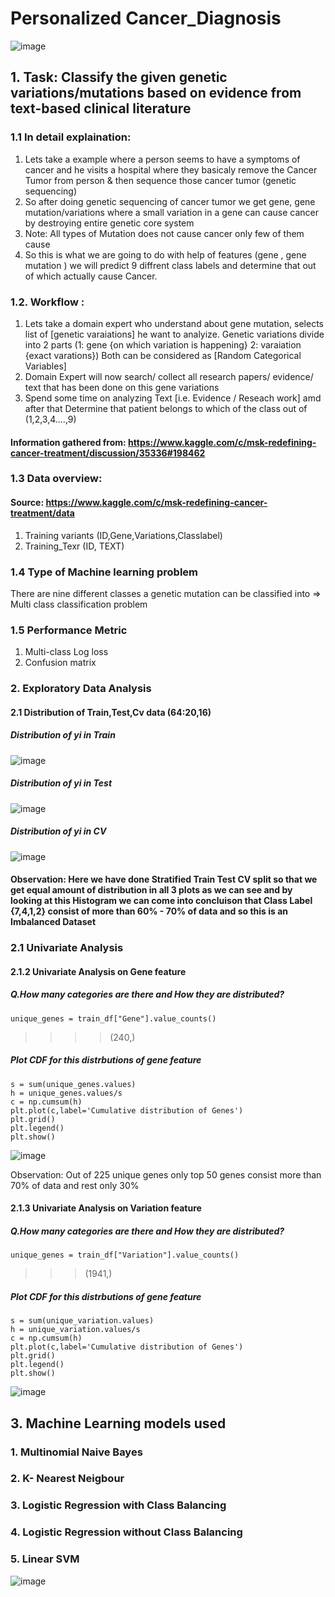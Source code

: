 # Personalized Cancer_Diagnosis

![image](https://user-images.githubusercontent.com/61958476/117837430-13631b00-b297-11eb-86c8-124fe2e4a490.png)

## 1. Task: Classify the given genetic variations/mutations based on evidence from text-based clinical literature

### 1.1 In detail explaination:
1. Lets take a example where a person seems to have a symptoms of cancer and he visits a hospital where they basicaly remove the Cancer Tumor from person & then sequence those cancer tumor (genetic sequencing)
2. So after doing genetic sequencing of cancer tumor we get gene, gene mutation/variations where a small variation in a gene can cause cancer by destroying entire genetic core system 
3. Note: All types of Mutation does not cause cancer only few of them cause
4. So this is what we are going to do with help of features (gene , gene mutation ) we will predict 9 diffrent class labels and determine that out of which actually cause Cancer.

### 1.2. Workflow :
 1. Lets take a domain expert who understand about gene mutation, selects list of [genetic varaiations] he want to analyize.
    Genetic variations divide into 2 parts (1: gene {on which variation is happening} 2: varaiation {exact varations})
    Both can be considered as [Random Categorical Variables]
 2. Domain Expert will now search/ collect all research papers/ evidence/ text that has been done on this
    gene variations
 3. Spend some time on analyzing Text [i.e. Evidence / Reseach work] amd after that Determine that patient
    belongs to which of the class out of (1,2,3,4....,9)
    
#### Information gathered from: https://www.kaggle.com/c/msk-redefining-cancer-treatment/discussion/35336#198462

### 1.3 Data overview:
#### Source: https://www.kaggle.com/c/msk-redefining-cancer-treatment/data
1. Training variants (ID,Gene,Variations,Classlabel)
2. Training_Texr (ID, TEXT)

### 1.4 Type of Machine learning problem
There are nine different classes a genetic mutation can be classified into => Multi class classification problem

### 1.5 Performance Metric
1. Multi-class Log loss
2. Confusion matrix

### 2. Exploratory Data Analysis 
#### 2.1 Distribution of Train,Test,Cv data  (64:20,16)

##### Distribution of yi in Train

![image](https://user-images.githubusercontent.com/61958476/117840331-ae5cf480-b299-11eb-833f-9b9ddc7ec0ae.png)

##### Distribution of yi in Test

![image](https://user-images.githubusercontent.com/61958476/117840724-0d226e00-b29a-11eb-9d67-056760d5e116.png)

##### Distribution of yi in CV
![image](https://user-images.githubusercontent.com/61958476/117840804-1c092080-b29a-11eb-95c6-113d7b64aa1e.png)

#### Observation: Here we have done Stratified Train Test CV split so that we get equal amount of distribution in all 3 plots as we can see and by looking at this Histogram we can come into concluison that Class Label {7,4,1,2} consist of more than 60% - 70% of data and so this is an Imbalanced Dataset 

### 2.1 Univariate Analysis
#### 2.1.2 Univariate Analysis on Gene feature

##### Q.How many categories are there and How they are distributed?
    unique_genes = train_df["Gene"].value_counts()
>>>> (240,)

##### Plot CDF for this distrbutions of gene feature
    s = sum(unique_genes.values)
    h = unique_genes.values/s
    c = np.cumsum(h)
    plt.plot(c,label='Cumulative distribution of Genes')
    plt.grid()
    plt.legend()
    plt.show()
    
![image](https://user-images.githubusercontent.com/61958476/118019833-0f0e2f00-b377-11eb-91f2-9831870be97b.png)

Observation: Out of 225 unique genes only top 50 genes consist more than 70% of data and rest only 30%

#### 2.1.3 Univariate Analysis on Variation feature

##### Q.How many categories are there and How they are distributed?
    unique_genes = train_df["Variation"].value_counts()
>>> (1941,)

##### Plot CDF for this distrbutions of gene feature
    s = sum(unique_variation.values)
    h = unique_variation.values/s
    c = np.cumsum(h)
    plt.plot(c,label='Cumulative distribution of Genes')
    plt.grid()
    plt.legend()
    plt.show()
    
![image](https://user-images.githubusercontent.com/61958476/118392874-7539d100-b659-11eb-8218-93ba92c78950.png)

## 3. Machine Learning models used
### 1. Multinomial Naive Bayes 
### 2. K- Nearest Neigbour
### 3. Logistic Regression with Class Balancing 
### 4.  Logistic Regression without Class Balancing  
### 5. Linear SVM

![image](https://user-images.githubusercontent.com/61958476/118392975-14f75f00-b65a-11eb-8b24-8f554260760d.png)







